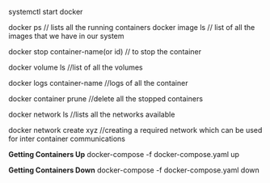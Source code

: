 systemctl start docker

docker ps // lists all the running containers
docker image ls // list of all the images that we have in our system

docker stop container-name(or id) // to stop the container

docker volume ls //list of all the volumes

docker logs container-name //logs of all the container

docker container prune //delete all the stopped containers

docker network ls //lists all the networks available

docker network create xyz //creating a required network which can be used for inter container communications

**Getting Containers Up**
docker-compose -f docker-compose.yaml up

**Getting Containers Down**
docker-compose -f docker-compose.yaml down
